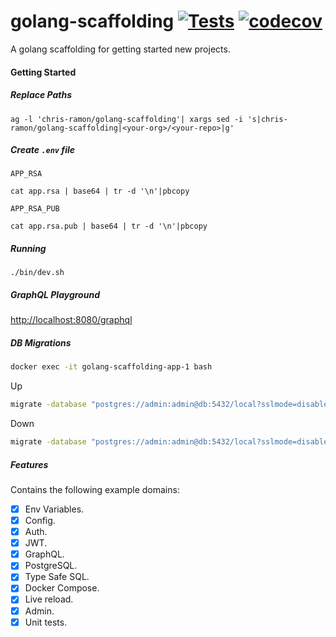 # golang-scaffolding [![Tests](https://github.com/chris-ramon/golang-scaffolding/actions/workflows/tests.yml/badge.svg)](https://github.com/chris-ramon/golang-scaffolding/actions/workflows/tests.yml) [![codecov](https://codecov.io/gh/chris-ramon/golang-scaffolding/branch/main/graph/badge.svg?token=VUGFGVC37X)](https://codecov.io/gh/chris-ramon/golang-scaffolding)

A golang scaffolding for getting started new projects.

#### Getting Started

##### Replace Paths

```
ag -l 'chris-ramon/golang-scaffolding'| xargs sed -i 's|chris-ramon/golang-scaffolding|<your-org>/<your-repo>|g'
```

##### Create `.env` file

`APP_RSA`
```
cat app.rsa | base64 | tr -d '\n'|pbcopy
```

`APP_RSA_PUB`
```
cat app.rsa.pub | base64 | tr -d '\n'|pbcopy
```

##### Running

```
./bin/dev.sh
```

##### GraphQL Playground

[http://localhost:8080/graphql](http://localhost:8080/graphql)

##### DB Migrations

```bash
docker exec -it golang-scaffolding-app-1 bash
```

Up

```bash
migrate -database "postgres://admin:admin@db:5432/local?sslmode=disable" -path "./db/migrations" up 1
```

Down

```bash
migrate -database "postgres://admin:admin@db:5432/local?sslmode=disable" -path "./db/migrations" down 1
```


##### Features

Contains the following example domains:
- [x] Env Variables.
- [x] Config.
- [x] Auth.
- [x] JWT.
- [x] GraphQL.
- [x] PostgreSQL.
- [x] Type Safe SQL.
- [x] Docker Compose.
- [x] Live reload.
- [x] Admin.
- [x] Unit tests.
